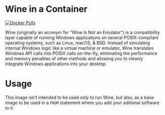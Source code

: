 # Wine in a Container 

[![Docker Pulls](https://img.shields.io/docker/pulls/strm/wine.svg?style=plastic)](https://hub.docker.com/r/strm/wine/)

Wine (originally an acronym for "Wine Is Not an Emulator") is a compatibility layer capable of running Windows applications on several POSIX-compliant operating systems, such as Linux, macOS, & BSD. Instead of simulating internal Windows logic like a virtual machine or emulator, Wine translates Windows API calls into POSIX calls on-the-fly, eliminating the performance and memory penalties of other methods and allowing you to cleanly integrate Windows applications into your desktop.

# Usage

This image isn't intended to be used only to run Wine, but also, as a base image to be used in a `FROM` statement where you add your aditional software to it.


